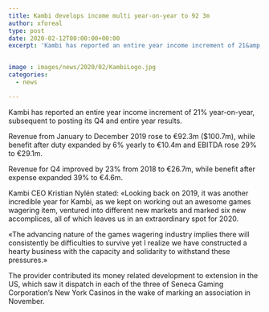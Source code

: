 ```yaml
---
title: Kambi develops income multi year-on-year to 92 3m
author: xforeal 
type: post
date: 2020-02-12T00:00:00+00:00
excerpt: 'Kambi has reported an entire year income increment of 21&amp;percnt; year-on-year, in the wake of posting its Q4 and entire year results '


image : images/news/2020/02/KambiLogo.jpg
categories:
  - news

---
```

Kambi has reported an entire year income increment of 21&percnt; year-on-year, subsequent to posting its Q4 and entire year results.

Revenue from January to December 2019 rose to &euro;92.3m ($100.7m), while benefit after duty expanded by 6&percnt; yearly to &euro;10.4m and EBITDA rose 29&percnt; to &euro;29.1m.

Revenue for Q4 improved by 23&percnt; from 2018 to &euro;26.7m, while benefit after expense expanded 39&percnt; to &euro;4.6m.

Kambi CEO Kristian Nyl&eacute;n stated: &#171;Looking back on 2019, it was another incredible year for Kambi, as we kept on working out an awesome games wagering item, ventured into different new markets and marked six new accomplices, all of which leaves us in an extraordinary spot for 2020.

&#171;The advancing nature of the games wagering industry implies there will consistently be difficulties to survive yet I realize we have constructed a hearty business with the capacity and solidarity to withstand these pressures.&#187;

The provider contributed its money related development to extension in the US, which saw it dispatch in each of the three of Seneca Gaming Corporation&rsquo;s New York Casinos in the wake of marking an association in November.